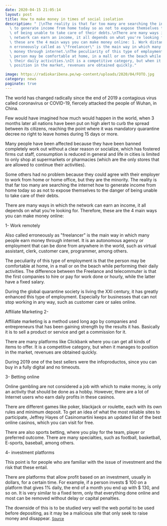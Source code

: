 ```yaml
--- 
date: 2020-04-15 21:05:14
layout: post
title: How to make money in times of social isolation
description: " |\nThe reality is that far too many are searching the internet how\
  \ to generate income from home today so as not to expose themselves to the danger\
  \ of being unable to take care of their debts.\nThere are many ways in which the\
  \ network can earn an income, it all depends on what you're looking for.\nTherefore,\
  \ these are the 4 main ways you can make money online: 1. Work distanciaTambi\xE9\
  n erroneously called as \"freelancer\" is the main way in which many people earn\
  \ money through internet.\nThe peculiarity of this type of employment is that the\
  \ person may be comfortable at home, in a mall or on the beach while performing\
  \ their daily activities.\nIt is a competitive category, but when it manages to\
  \ position in the market, revenues are obtained quickly."

image: https://radiokaribena.pe/wp-content/uploads/2020/04/FOTO.jpg
category: news
paginate: true
---
```





The world has changed radically since the end of 2019 a contagious virus called coronavirus or COVID-19, fiercely attacked the people of Wuhan, in China.

Few would have imagined how much would happen in the world, when 3 months later all nations have been put on high alert to curb the spread between its citizens, reaching the point where it was mandatory quarantine decree no right to leave homes during 15 days or more.

Many people have been affected because they have been banned completely work out without a clear reason or socialize, which has fostered firms cut staff, consumption is reduced in general and life in cities is limited to only shop at supermarkets or pharmacies (which are the only stores that are allowed to continue their activities).

Some others had no problem because they could agree with their employer to work from home or home office, but they are the minority. The reality is that far too many are searching the internet how to generate income from home today so as not to expose themselves to the danger of being unable to take care of their debts.

There are many ways in which the network can earn an income, it all depends on what you're looking for. Therefore, these are the 4 main ways you can make money online:

1- Work remotely

Also called erroneously as "freelancer" is the main way in which many people earn money through internet. It is an autonomous agency or employment that can be done from anywhere in the world, such as virtual assistant, clerk, customer care, programmer, among others.

The peculiarity of this type of employment is that the person may be comfortable at home, in a mall or on the beach while performing their daily activities. The difference between the Freelance and telecommuter is that the first companies to hire or pay for work done or hourly, while the latter have a fixed salary.

During the global quarantine society is living the XXI century, it has greatly enhanced this type of employment. Especially for businesses that can not stop working in any way, such as customer care or sales online.

Affiliate Marketing 2-

Affiliate marketing is a method used long ago by companies and entrepreneurs that has been gaining strength by the results it has. Basically it is to sell a product or service and get a commission for it.

There are many platforms like Clickbank where you can get all kinds of items to offer. It is a competitive category, but when it manages to position in the market, revenues are obtained quickly.

During 2019 one of the best sellers were the infoproductos, since you can buy in a fully digital and no timeouts.

3- Betting online

Online gambling are not considered a job with which to make money, is only an activity that should be done as a hobby. However, there are a lot of Internet users who earn daily profits in these casinos.

There are different games like poker, blackjack or roulette, each with its own rules and minimum deposit. To get an idea of ​​what the most reliable sites to participate, Jeffrey Hayes of Casinomartini keeps an updated list of the best online casinos, which you can visit for free.

There are also sports betting, where you play for the team, player or preferred outcome. There are many specialties, such as football, basketball, E-sports, baseball, among others.

4- investment platforms

This point is for people who are familiar with the issue of investment and the risk that these entail.

There are platforms that allow profit based on an investment, usually in dollars, for a certain time. For example, if a person invests $ 100 on a platform that gives 1% daily, the end of a month you end up with $ 130, and so on. It is very similar to a fixed term, only that everything done online and most can be removed without delay or capital penalties.

The downside of this is to be studied very well the web portal to be used before depositing, as it may be a malicious site that only seek to raise money and disappear.
<small>
<span><a href='https://radiokaribena.pe/como-ganar-dinero-en-tiempos-de-aislamiento-social/'>Source</a></span></small>